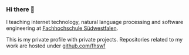 ### Hi there 👋

I teaching internet technology, natural language processing and software engineering at [Fachhochschule Südwestfalen](https://www.fh-swf.de).

This is my private profile with private projects. Repositories related to my work are hosted under [github.com/fhswf](https://github.com/fhswf)


<!--
**cgawron/cgawron** is a ✨ _special_ ✨ repository because its `README.md` (this file) appears on your GitHub profile.

Here are some ideas to get you started:

- 🔭 I’m currently working on ...
- 🌱 I’m currently learning ...
- 👯 I’m looking to collaborate on ...
- 🤔 I’m looking for help with ...
- 💬 Ask me about ...
- 📫 How to reach me: ...
- 😄 Pronouns: ...
- ⚡ Fun fact: ...
-->

